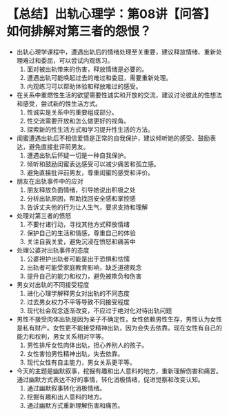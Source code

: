 # 【总结】出轨心理学：第08讲【问答】如何排解对第三者的怨恨？

-   出轨心理学课程中，遭遇出轨后的情绪处理至关重要，建议释放情绪、重新处理难过和委屈，可以尝试内观练习。
    1.  面对被出轨带来的伤害，释放情绪是必要的。
    2.  遭遇出轨可能唤起过去的难过和委屈，需要重新处理。
    3.  内观练习可以帮助体验和释放难过的感受。
-   在关系中重燃性生活的欲望需要性诚实和开放的交流，建议讨论彼此的性想法和感受，尝试新的性生活方式。
    1.  性诚实是关系中的重要组成部分。
    2.  性交流需要开放和怎么做更好的视角。
    3.  探索新的性生活方式和学习提升性生活的方法。
-   闺蜜遭遇出轨后不相信爱情是正常的自我保护，建议倾听她的感受、鼓励表达，避免直接批评前男友。
    1.  遭遇出轨后怀疑一切是一种自我保护。
    2.  倾听和鼓励闺蜜表达感受可以减少痛苦和孤立感。
    3.  避免直接批评前男友，尊重闺蜜的感受和评价。
-   朋友在出轨事件中的应对
    1.  朋友释放负面情绪，引导她说出积极之处
    2.  分析出轨原因，帮助找回安全感和掌控感
    3.  告诉丈夫他的行为让人生气，要求支持和理解
-   处理对第三者的愤怒
    1.  不要付诸行动，寻找其他方式释放情绪
    2.  保护自己的生活和情感，尊重自己的体验
    3.  关注自我关爱，避免沉浸在愤怒和痛苦中
-   处理公婆对出轨事件的态度
    1.  公婆袒护出轨者可能是出于恐惧和怯懦
    2.  出轨者可能受家庭教育影响，缺乏道德观念
    3.  提升自己的能力和权力，避免被欺负和伤害
-   男女对出轨的不同接受程度
    1.  进化心理学解释男女对出轨的不同态度
    2.  过去男女权力不平等导致不同接受程度
    3.  现代社会观念逐渐改变，不应过于绝对化对待出轨问题
-   男性不接受肉体出轨是因为亲子不确定性，女性依赖男性生存，男性认为女性是私有财产。女性更不能接受精神出轨，因为会失去依靠。现在女性有自己的能力和权利，男女关系相对平等。
    1.  男性排斥女性肉体出轨，担心养别人的孩子。
    2.  女性害怕男性精神出轨，失去依靠。
    3.  现代女性有自主能力，男女关系更平等。
-   今天的主题是幽默叙事，挖掘有趣和出人意料的地方，重新理解伤害和痛苦。通过幽默方式表达不好的事情，转化消极情绪，促进觉察和改变认知。
    1.  通过幽默叙事转化消极情绪。
    2.  挖掘有趣和出人意料的地方。
    3.  通过幽默方式重新理解伤害和痛苦。